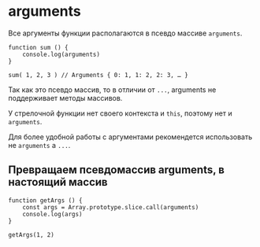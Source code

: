 # arguments
Все аргументы функции располагаются в псевдо массиве `arguments`.

    function sum () {
        console.log(arguments)
    }

    sum( 1, 2, 3 ) // Arguments { 0: 1, 1: 2, 2: 3, … }

Так как это псевдо массив, то в отличии от `...`, arguments не поддерживает методы массивов.

У стрелочной функции нет своего контекста и `this`, поэтому нет и `arguments`.

Для более удобной работы с аргументами рекомендется использовать не `arguments` а `...`.

## Превращаем псевдомассив arguments, в настоящий массив

    function getArgs () {
        const args = Array.prototype.slice.call(arguments)
        console.log(args)
    }

    getArgs(1, 2)
